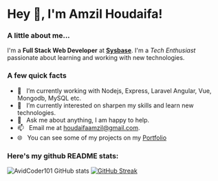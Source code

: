 <h1> Hey 👋, I'm Amzil Houdaifa!</h1>

### A little about me...
I'm a **Full Stack Web Developer** at **[Sysbase](https://github.com/SYSBASE-S-A-R-L)**. I'm a *Tech Enthusiast* passionate about learning and working with new technologies.<br/>

### A few quick facts

- 🔭 &nbsp; I’m currently working with Nodejs, Express, Laravel Angular, Vue, Mongodb, MySQL etc.
- 🌱 &nbsp; I’m currently interested on sharpen my skills and learn new technologies.
- 💬 &nbsp; Ask me about anything, I am happy to help.
- 📫 &nbsp; Email me at [houdaifaamzil@gmail.com](mailto:houdaifaamzil@gmail.com).
- 🌐 &nbsp; You can see some of my projects on my [Portfolio](https://www.houdaifamzil.com)

### Here's my github README stats:

![AvidCoder101 GitHub stats](https://github-readme-stats.vercel.app/api?username=Houdaifi&show_icons=true)
[![GitHub Streak](https://github-readme-streak-stats.herokuapp.com/?user=Houdaifi)](https://git.io/streak-stats)

